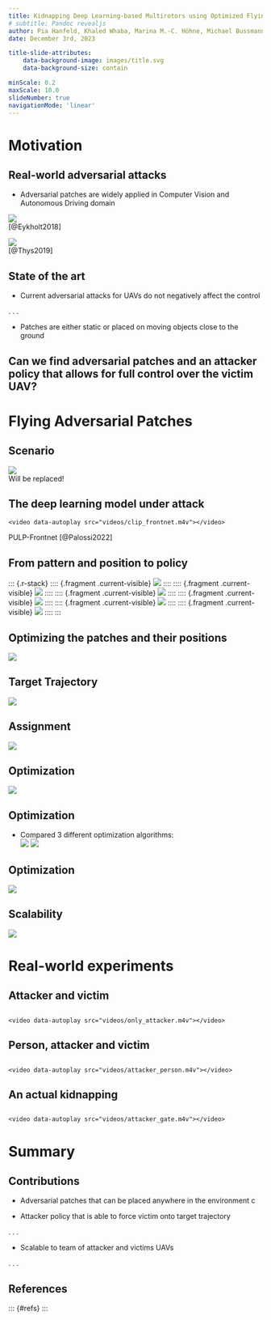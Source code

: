 ```yaml
---
title: Kidnapping Deep Learning-based Multirotors using Optimized Flying Adversarial Patches
# subtitle: Pandoc revealjs
author: Pia Hanfeld, Khaled Whaba, Marina M.-C. Höhne, Michael Bussmann, Wolfgang Hönig
date: December 3rd, 2023

title-slide-attributes:
    data-background-image: images/title.svg
    data-background-size: contain

minScale: 0.2
maxScale: 10.0
slideNumber: true
navigationMode: 'linear'
---
```

# Motivation
## Real-world adversarial attacks
* Adversarial patches are widely applied in Computer Vision and Autonomous Driving domain


![](images/patch_stop_signs.svg)\
[@Eykholt2018]

![](images/patch_cv.svg)\
[@Thys2019]

## State of the art
- Current adversarial attacks for UAVs do not negatively affect the control

. . .

- Patches are either static or placed on moving objects close to the ground

## Can we find adversarial patches and an attacker policy that allows for full control over the victim UAV?

# Flying Adversarial Patches
## Scenario

![](images/overview_v7.png)\
Will be replaced!

## The deep learning model under attack

```{=html}
<video data-autoplay src="videos/clip_frontnet.m4v"></video>
```
PULP-Frontnet [@Palossi2022]


## From pattern and position to policy
::: {.r-stack}
:::: {.fragment .current-visible}
![](images/retrieve_policy_1_1.png)
::::
:::: {.fragment .current-visible}
![](images/retrieve_policy_1_2.png)
::::
:::: {.fragment .current-visible}
![](images/retrieve_policy_1_3.png)
::::
:::: {.fragment .current-visible}
![](images/retrieve_policy_2_1.png)
::::
:::: {.fragment .current-visible}
![](images/retrieve_policy_2_2.png)
::::
:::: {.fragment .current-visible}
![](images/retrieve_policy_3.png)
::::
:::

## Optimizing the patches and their positions
![](images/schematic_attack_1.svg)

## Target Trajectory
![](images/target_trajectory.svg)

## Assignment
![](images/schematic_attack_2.svg)

## Optimization
![](images/schematic_attack_3.svg)

## Optimization
- Compared 3 different optimization algorithms:\
![](images/plot_exp1_2.svg)
![](images/plot_exp1_3.svg)

## Optimization
![](images/plot_exp1_1.svg)

## Scalability
![](images/exp2.svg)


# Real-world experiments
## Attacker and victim
## 
```{=html}
<video data-autoplay src="videos/only_attacker.m4v"></video>
```
## Person, attacker and victim
## 
```{=html}
<video data-autoplay src="videos/attacker_person.m4v"></video>
```
## An actual kidnapping
## 
```{=html}
<video data-autoplay src="videos/attacker_gate.m4v"></video>
```

# Summary
## Contributions
- Adversarial patches that can be placed anywhere in the environment
c

- Attacker policy that is able to force victim onto target trajectory

. . .

- Scalable to team of attacker and victims UAVs

. . .

## References

::: {#refs}
:::
